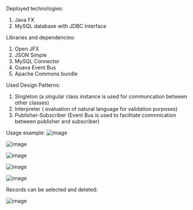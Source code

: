 Deployed technologies:
1) Java FX
2) MySQL database with JDBC Interface

Libraries and dependencies:
1) Open JFX
2) JSON Simple
3) MySQL Connector
4) Guava Event Bus
5) Apache Commons bundle

Used Design Patterns:
1) Singleton (a singular class instance is used for communcation between other classes)
2) Interpreter ( evaluation of natural language for validation purposes)
3) Publisher-Subscriber (Event Bus is used to facilitate commnication between publisher and subscriber)

Usage example:
![image](https://github.com/user-attachments/assets/7c4e8ee9-f4c6-44f8-9821-767f8b5a34aa)

![image](https://github.com/user-attachments/assets/2ac87dcd-23fa-41d1-a37c-59bdd7d3bb3a)

![image](https://github.com/user-attachments/assets/5de2a960-4651-469a-8835-1cc97581582a)

![image](https://github.com/user-attachments/assets/56c239e6-6a85-4183-97dd-fd1710881b6d)

![image](https://github.com/user-attachments/assets/480c49aa-c01b-463f-92b0-19c96777c77e)

Records can be selected and deleted:

![image](https://github.com/user-attachments/assets/12fb6caf-00e3-4d99-9753-236d087f2966)





